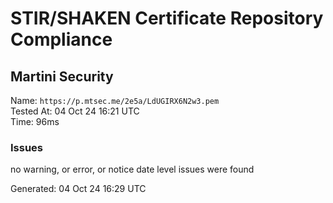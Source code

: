 # STIR/SHAKEN Certificate Repository Compliance

## Martini Security

Name: `https://p.mtsec.me/2e5a/LdUGIRX6N2w3.pem`\
Tested At: 04 Oct 24 16:21 UTC\
Time: 96ms

### Issues

no warning, or error, or notice date level issues were found

Generated: 04 Oct 24 16:29 UTC